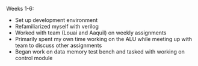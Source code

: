 Weeks 1-6:
- Set up development environment
- Refamiliarized myself with verilog
- Worked with team (Louai and Aaquil) on weekly assignments
- Primarily spent my own time working on the ALU while meeting up with team to discuss other assignments
- Began work on data memory test bench and tasked with working on control module
